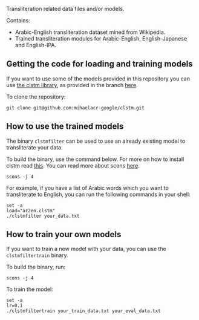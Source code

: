 Transliteration related data files and/or models.

Contains:
  * Arabic-English transliteration dataset mined from Wikipedia.
  * Trained transliteration modules for Arabic-English, English-Japanese and English-IPA.

## Getting the code for loading and training models

If you want to use some of the models provided in this repository you can use [the clstm library](https://github.com/tmbdev/clstm), as provided in the branch [here](https://github.com/mihaelacr-google/clstm/tree/transliteration).

To clone the repository:

```
git clone git@github.com:mihaelacr-google/clstm.git
```

## How to use the trained models 

The binary `clstmfilter` can be used to use an already existing model to transliterate your data.

To build the binary, use the command below. For more on how to install clstm read [this](https://github.com/mihaelacr-google/clstm/tree/transliteration#clstm). You can read more about scons [here](http://scons.org/).

```
scons -j 4
```

For example, if you have a list of Arabic words which you want to transliterate to English, you can run the following commands in your shell:

```
set -a
load="ar2en.clstm"
./clstmfilter your_data.txt

```

## How to train your own models

If you want to train a new model with your data, you can use the `clstmfiltertrain` binary.

To build the binary, run:

```
scons -j 4
```

To train the model:

```
set -a
lr=0.1
./clstmfiltertrain your_train_data.txt your_eval_data.txt

```
